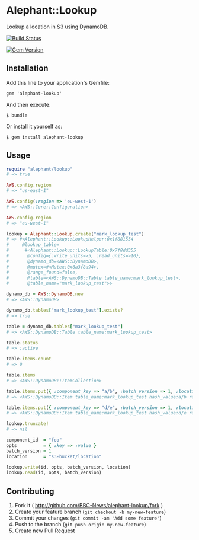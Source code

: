 # Alephant::Lookup

Lookup a location in S3 using DynamoDB.

[![Build
Status](https://travis-ci.org/BBC-News/alephant-lookup.png)](https://travis-ci.org/BBC-News/alephant-lookup)

[![Gem
Version](https://badge.fury.io/rb/alephant-lookup.png)](http://badge.fury.io/rb/alephant-lookup)

## Installation

Add this line to your application's Gemfile:

    gem 'alephant-lookup'

And then execute:

    $ bundle

Or install it yourself as:

    $ gem install alephant-lookup

## Usage

```rb
require "alephant/lookup"
# => true

AWS.config.region
# => "us-east-1"

AWS.config(:region => 'eu-west-1')
# => <AWS::Core::Configuration>

AWS.config.region
# => "eu-west-1"

lookup = Alephant::Lookup.create("mark_lookup_test")
# => #<Alephant::Lookup::LookupHelper:0x1f881554
#     @lookup_table=
#      #<Alephant::Lookup::LookupTable:0x7f8dd355
#       @config={:write_units=>5, :read_units=>10},
#       @dynamo_db=<AWS::DynamoDB>,
#       @mutex=#<Mutex:0x6a3f8a94>,
#       @range_found=false,
#       @table=<AWS::DynamoDB::Table table_name:mark_lookup_test>,
#       @table_name="mark_lookup_test">>

dynamo_db = AWS::DynamoDB.new
# => <AWS::DynamoDB>

dynamo_db.tables["mark_lookup_test"].exists?
# => true

table = dynamo_db.tables["mark_lookup_test"]
# => <AWS::DynamoDB::Table table_name:mark_lookup_test>

table.status
# => :active

table.items.count
# => 0

table.items
# => <AWS::DynamoDB::ItemCollection>

table.items.put({ :component_key => "a/b", :batch_version => 1, :location => "a/c/b/1" })
# => <AWS::DynamoDB::Item table_name:mark_lookup_test hash_value:a/b range_value:0.1E1>

table.items.put({ :component_key => "d/e", :batch_version => 1, :location => "d/f/e/1" })
# => <AWS::DynamoDB::Item table_name:mark_lookup_test hash_value:d/e range_value:0.1E1>

lookup.truncate!
# => nil

component_id  = "foo"
opts          = { :key => :value }
batch_version = 1
location      = "s3-bucket/location"

lookup.write(id, opts, batch_version, location)
lookup.read(id, opts, batch_version)
```

## Contributing

1. Fork it ( http://github.com/BBC-News/alephant-lookup/fork )
2. Create your feature branch (`git checkout -b my-new-feature`)
3. Commit your changes (`git commit -am 'Add some feature'`)
4. Push to the branch (`git push origin my-new-feature`)
5. Create new Pull Request
